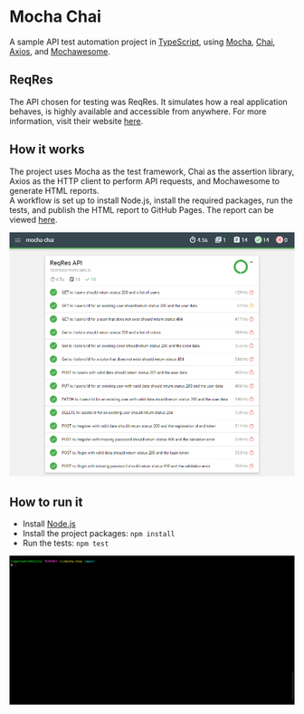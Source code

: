# Mocha Chai

A sample API test automation project in [TypeScript](https://www.typescriptlang.org/), using [Mocha](https://mochajs.org/), [Chai](https://www.chaijs.com/), [Axios](https://axios-http.com/docs/intro), and [Mochawesome](https://github.com/adamgruber/mochawesome#readme).

## ReqRes

The API chosen for testing was ReqRes. It simulates how a real application behaves, is highly available and accessible from anywhere. For more information, visit their website [here](https://reqres.in/).

## How it works

The project uses Mocha as the test framework, Chai as the assertion library, Axios as the HTTP client to perform API requests, and Mochawesome to generate HTML reports.  
A workflow is set up to install Node.js, install the required packages, run the tests, and publish the HTML report to GitHub Pages. The report can be viewed [here](https://kafziel4.github.io/mocha-chai-api-tests/).

![report](./assets/report.PNG)

## How to run it

- Install [Node.js](https://nodejs.org/en/)
- Install the project packages: `npm install`
- Run the tests: `npm test`

![mocha](assets/mocha.gif)
